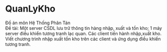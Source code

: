 # QuanLyKho
 Đồ án môn Hệ Thống Phân Tán<br>
Đề tài: Một server CSDL lưu trữ thông tin hàng nhập, xuất và tồn kho; 1 máy server điều khiển tương tranh lạc quan. Các client tiến hành nhập,xuất kho.
Viết chương trình nhập xuất tồn kho trên các client và ứng dụng điều khiển tương tranh.

